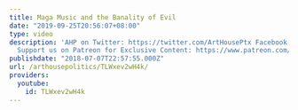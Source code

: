 ```yaml
---
title: Maga Music and the Banality of Evil
date: "2019-09-25T20:56:07+08:00"
type: video
description: 'AHP on Twitter: https://twitter.com/ArtHousePtx Facebook: https://www.facebook.com/arthousepolitics/
  Support us on Patreon for Exclusive Content: https://www.patreon.com/ArtHousePolitics'
publishdate: "2018-07-07T22:57:55.000Z"
url: /arthousepolitics/TLWxev2wH4k/
providers:
  youtube:
    id: TLWxev2wH4k
---
```

